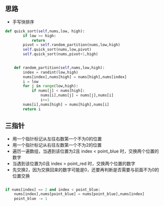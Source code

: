 ## 思路
- 手写快排序
```Python
def quick_sort(self,nums,low, high):
        if low >= high:
            return 
        pivot = self.random_partition(nums,low,high)
        self.quick_sort(nums,low,pivot)
        self.quick_sort(nums,pivot+1,high)

    
    def random_partition(self,nums,low,high):
        index = randint(low,high)
        nums[index],nums[high] = nums[high],nums[index]
        i = low
        for j in range(low,high):
            if nums[j] < nums[high]:
                nums[i],nums[j] = nums[j],nums[i]
                i+=1
        nums[i],nums[high] = nums[high],nums[i]
        return i
```



## 三指针
- 用一个指针标记从左往右数第一个不为0的位置
- 用一个指针标记从右往左数第一个不为2的位置
- 遍历一遍数组，当遇到该位置为2且 index < point_blue 时，交换两个位置的数字
- 当遇到该位置为0且 index > point_red 时，交换两个位置的数字
- 先交换2，因为交换回来的数字可能是0，还要再判断是否需要与前面不为0的位置交换
```Python

if nums[index] == 2 and index < point_blue:
    nums[index],nums[point_blue] = nums[point_blue],nums[index]
    point_blue -= 1
```